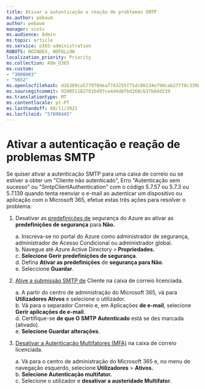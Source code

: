 ```yaml
---
title: Ativar a autenticação e reação de problemas SMTP
ms.author: pebaum
author: pebaum
manager: scotv
ms.audience: Admin
ms.topic: article
ms.service: o365-administration
ROBOTS: NOINDEX, NOFOLLOW
localization_priority: Priority
ms.collection: Adm_O365
ms.custom:
- "3000003"
- "5652"
ms.openlocfilehash: d16389ca577970deaf743255f75dc86134e79dcab2fff8c33987532fc7ee1105
ms.sourcegitcommit: 920051182781bd97ce4d4d6fbd268cb37b84d239
ms.translationtype: MT
ms.contentlocale: pt-PT
ms.lasthandoff: 08/11/2021
ms.locfileid: "57890445"
---
```

# <a name="enable-smtp-authentication-and-troubleshooting"></a>Ativar a autenticação e reação de problemas SMTP

Se quiser ativar a autenticação SMTP para uma caixa de correio ou se estiver a obter um "Cliente não autenticado", Erro "Autenticação sem sucesso" ou "SmtpClientAuthentication" com o código 5.7.57 ou 5.7.3 ou 5.7.139 quando tenta reenviar o e-mail ao autenticar um dispositivo ou aplicação com o Microsoft 365, efetue estas três ações para resolver o problema:

1. Desativar as [predefinições de](https://docs.microsoft.com/azure/active-directory/fundamentals/concept-fundamentals-security-defaults) segurança do Azure ao ativar as **predefinições de segurança** para **Não.**

    a. Inscreva-se no portal do Azure como administrador de segurança, administrador de Acesso Condicional ou administrador global.<BR/>
    b. Navegue até Azure Active Directory > **Propriedades.**<BR/>
    c. **Selecione Gerir predefinições de segurança**.<BR/>
    d. Defina **Ativar as predefinições** de **segurança para Não**.<BR/>
    e. Seleccione **Guardar**.

2. [Ative a submissão SMTP de](https://docs.microsoft.com/exchange/clients-and-mobile-in-exchange-online/authenticated-client-smtp-submission#enable-smtp-auth-for-specific-mailboxes) Cliente na caixa de correio licenciada.

    a. A partir do centro de administração do Microsoft 365, vá para **Utilizadores Ativos** e selecione o utilizador.<BR/>
    b. Vá para o separador Correio e, em Aplicações **de e-mail**, selecione **Gerir aplicações de e-mail**.<BR/>
    d. Certifique-se **de que O SMTP Autenticado** está se des marcada (ativado).<BR/>
    e. **Selecione Guardar alterações**.<BR/>

3. [Desativar a Autenticação Multifatores (MFA)](https://docs.microsoft.com/microsoft-365/admin/security-and-compliance/set-up-multi-factor-authentication#turn-off-legacy-per-user-mfa) na caixa de correio licenciada.

    a. Vá para o centro de administração do Microsoft 365 e, no menu de navegação esquerdo, selecione **Utilizadores**  >  **Ativos.**<BR/>
    b. **Selecione Autenticação multifator.**<BR/>
    c. Selecione o utilizador e **desativar a austeridade Multifator.**<BR/>
